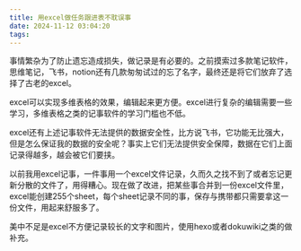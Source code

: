 ```yaml
---
title: 用excel做任务跟进表不耽误事
date: 2024-11-12 03:04:20
tags:
---
```

事情繁杂为了防止遗忘造成损失，做记录是有必要的。之前摸索过多款笔记软件，思维笔记，飞书，notion还有几款匆匆试过的忘了名字，最终还是将它们放弃了选择了古老的excel。

excel可以实现多维表格的效果，编辑起来更方便。excel进行复杂的编辑需要一些学习，多维表格之类的记事软件的学习门槛也不低。

excel还有上述记事软件无法提供的数据安全性，比方说飞书，它功能无比强大，但是怎么保证我的数据的安全呢？事实上它们无法提供安全保障，数据在它们上面记录得越多，越会被它们要挟。

以前我用excel记事，一件事用一个excel文件记录，久而久之找不到了或者忘记更新分散的文件了，用得糟心。现在做了改进，把某些事合并到一份excel文件里，excel能创建255个sheet，每个sheet记录不同的事，保存与携带都只需要拿这一份文件，用起来舒服多了。

美中不足是excel不方便记录较长的文字和图片，使用hexo或者dokuwiki之类的做补充。